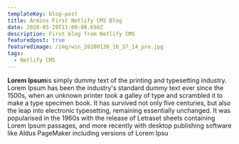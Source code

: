 ```yaml
---
templateKey: blog-post
title: Armins First Netlify CMS Blog
date: 2020-05-29T11:09:08.656Z
description: First blog from Netlify CMS
featuredpost: true
featuredimage: /img/win_20200130_16_37_14_pro.jpg
tags:
  - Netlify CMS
---
```

<!--StartFragment-->

**Lorem Ipsum**is simply dummy text of the printing and typesetting industry. Lorem Ipsum has been the industry's standard dummy text ever since the 1500s, when an unknown printer took a galley of type and scrambled it to make a type specimen book. It has survived not only five centuries, but also the leap into electronic typesetting, remaining essentially unchanged. It was popularised in the 1960s with the release of Letraset sheets containing Lorem Ipsum passages, and more recently with desktop publishing software like Aldus PageMaker including versions of Lorem Ipsu

<!--EndFragment-->